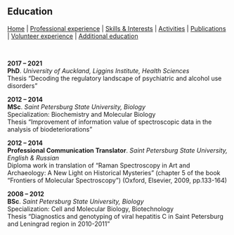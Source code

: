 ## **Education**

[Home](index.md) | [Professional experience](PR_experience.md) | [Skills & Interests](SI.md) | [Activities](AP.md) | [Publications](Publications.md) | [Volunteer experience](Volunteer_experience.md) | [Additional education](Additional_education.md)

&nbsp;

**2017 &ndash; 2021**<br/>
**PhD**. *University of Auckland, Liggins Institute, Health Sciences*<br/>
Thesis “Decoding the regulatory landscape of psychiatric and alcohol use
disorders”<br/>

**2012 &ndash; 2014**<br/>
**MSc**. *Saint Petersburg State University, Biology*<br/>
Specialization: Biochemistry and Molecular Biology<br/>
Thesis “Improvement of information value of spectroscopic data in the analysis of biodeteriorations”<br/>

**2012 &ndash; 2014**<br/>
**Professional Communication Translator**. *Saint Petersburg State University, English & Russian*<br/>
Diploma work in translation of “Raman Spectroscopy in Art and Archaeology: A New Light on Historical Mysteries” (chapter 5 of the book “Frontiers of Molecular Spectroscopy”) (Oxford, Elsevier, 2009, pp.133-164)<br/>

**2008 &ndash; 2012**<br/>
**BSc**. *Saint Petersburg State University, Biology*<br/>
Specialization: Cell and Molecular Biology, Biotechnology<br/>
Thesis “Diagnostics and genotyping of viral hepatitis C in Saint Petersburg and Leningrad region in 2010-2011”<br/>
